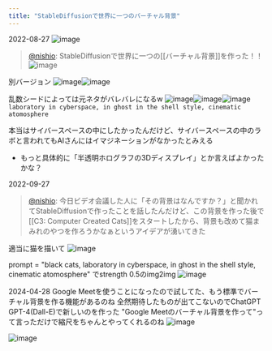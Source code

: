 ```yaml
---
title: "StableDiffusionで世界に一つのバーチャル背景"
---
```


2022-08-27
![image](https://gyazo.com/4e487d6aedc5851533f52cc3b429d235/thumb/1000)
> [@nishio](https://twitter.com/nishio/status/1563504641241153537): StableDiffusionで世界に一つの[[バーチャル背景]]を作った！！
> ![image](https://pbs.twimg.com/media/FbKu5xYaAAQ93LU.jpg)

別バージョン
![image](https://gyazo.com/3c0555a9e482769f547472e99c333216/thumb/1000)![image](https://gyazo.com/31db4e8ccf27519d3aa31889d3602fee/thumb/1000)


乱数シードによっては元ネタがバレバレになるw
![image](https://gyazo.com/32d601738f54095ff148529e86c7987e/thumb/1000)![image](https://gyazo.com/3d5497b0be62bac37bee208afe21c0cc/thumb/1000)![image](https://gyazo.com/2ac27cd86462860032bdbad45c065e23/thumb/1000)
`laboratory in cyberspace, in ghost in the shell style, cinematic atomosphere`

本当はサイバースペースの中にしたかったんだけど、サイバースペースの中のラボと言われてもAIさんにはイマジネーションがなかったとみえる
- もっと具体的に「半透明ホログラフの3Dディスプレイ」とか言えばよかったかな？

2022-09-27
> [@nishio](https://twitter.com/nishio/status/1574675453990019072): 今日ビデオ会議した人に「その背景はなんですか？」と聞かれてStableDiffusionで作ったことを話したんだけど、この背景を作った後で[[C3: Computer Created Cats]]をスタートしたから、背景も改めて猫まみれのやつを作ろうかなぁというアイデアが湧いてきた

適当に猫を描いて
![image](https://gyazo.com/fb6513938160e25b58e898225b32829b/thumb/1000)

prompt = "black cats, laboratory in cyberspace, in ghost in the shell style, cinematic atomosphere" でstrength 0.5のimg2img
![image](https://gyazo.com/831b4b388e51313f0cf404ec74799cee/thumb/1000)

2024-04-28
Google Meetを使うことになったので試してた、もう標準でバーチャル背景を作る機能があるのね
全然期待したものが出てこないのでChatGPT GPT-4(Dall-E)で新しいのを作った
"Google Meetのバーチャル背景を作って"って言っただけで縮尺をちゃんとやってくれるのね
![image](https://gyazo.com/0d76772537c566d0dbd7266ab55d88b4/thumb/1000)

![image](https://gyazo.com/662f24933f09c7edecabb93f64912623/thumb/1000)
